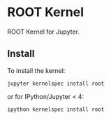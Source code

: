 # ROOT Kernel

ROOT Kernel for Jupyter.

## Install

To install the kernel:

    jupyter kernelspec install root

or for IPython/Jupyter < 4:

    ipython kernelspec install root
